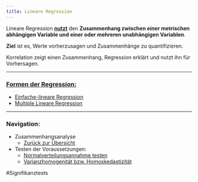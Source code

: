 ```yaml
---
title: Lineare Regression 
---
```


Lineare Regression **<u>nutzt</u>** den **Zusammenhang zwischen einer metrischen abhängigen Variable und einer oder mehreren unabhängigen Variablen**.

**Ziel** ist es, Werte vorherzusagen und Zusammenhänge zu quantifizieren.

Korrelation zeigt einen Zusammenhang, Regression erklärt und nutzt ihn für Vorhersagen.

---

### <u>Formen der Regression:</u>

* [Einfache-lineare Regression](/einfache-lineare-regression)
* [Multiple Lineare Regression](/multiple-lineare-regression)

---

### Navigation:

* Zusammenhangsanalyse
  * [Zurück zur Übersicht](/zusammenhangsanalyse)
* Testen der Voraussetzungen:
  * [Normalverteilungsannahme testen](/normalverteilungsannahme-testen)
  * [Varianzhomogenität bzw. Homoskedastizität](/varianzhomogenitaet-bzw-homoskedastizitaet)

\#Signifikanztests
